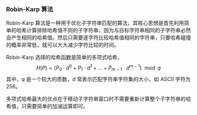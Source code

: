 ### Robin-Karp 算法

Robin-Karp 算法是一种用于优化子字符串匹配的算法，其核心思想是首先利用简单的哈希计算排除哈希值不同的子字符串，因为与目标字符串相同的子字符串必然会产生相同的哈希值。然后只需要逐字符比较哈希值相同的字符串，只要哈希碰撞的概率非常低，就可以大大减少字符比较的时间。

Robin-Karp 选择的哈希函数是简单的多项式哈希，
$$
H(P) = (P_0 \cdot d^{0} + P_1 \cdot d^{1} + \dots + P_{m-1} \cdot d^{m-1}) \mod q
$$
其中，$q$ 是一个较大的质数，$d$ 常表示匹配字符串字符集的大小，如 ASCII 字符为 256。

多项式哈希最大的优点在于移动子字符串窗口时不需要重新计算整个子字符串的哈希值，只需要简单的加减运算即可。
